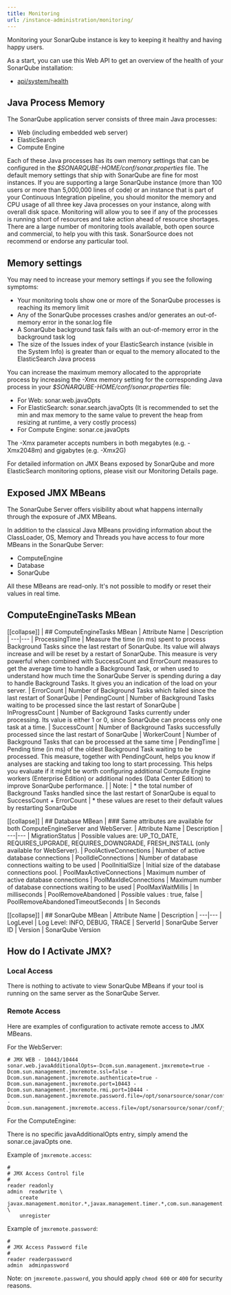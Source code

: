 ```yaml
---
title: Monitoring
url: /instance-administration/monitoring/
---
```


Monitoring your SonarQube instance is key to keeping it healthy and having happy users.

As a start, you can use this Web API to get an overview of the health of your SonarQube installation:

* [api/system/health](/#sonarqube-admin#/api/system/health)

## Java Process Memory

The SonarQube application server consists of three main Java processes:

* Web (including embedded web server)
* ElasticSearch
* Compute Engine

Each of these Java processes has its own memory settings that can be configured in the _$SONARQUBE-HOME/conf/sonar.properties_ file. The default memory settings that ship with SonarQube are fine for most instances. If you are supporting a large SonarQube instance (more than 100 users or more than 5,000,000 lines of code) or an instance that is part of your Continuous Integration pipeline, you should monitor the memory and CPU usage of all three key Java processes on your instance, along with overall disk space. Monitoring will allow you to see if any of the processes is running short of resources and take action ahead of resource shortages. There are a large number of monitoring tools available, both open source and commercial, to help you with this task. SonarSource does not recommend or endorse any particular tool.

## Memory settings

You may need to increase your memory settings if you see the following symptoms:

* Your monitoring tools show one or more of the SonarQube processes is reaching its memory limit
* Any of the SonarQube processes crashes and/or generates an out-of-memory error in the sonar.log file
* A SonarQube background task fails with an out-of-memory error in the background task log
* The size of the Issues index of your ElasticSearch instance (visible in the System Info) is greater than or equal to the memory allocated to the ElasticSearch Java process

You can increase the maximum memory allocated to the appropriate process by increasing the  -Xmx memory setting for the corresponding Java process in your _$SONARQUBE-HOME/conf/sonar.properties_ file:

* For Web: sonar.web.javaOpts
* For ElasticSearch: sonar.search.javaOpts (It is recommended to set the min and max memory to the same value to prevent the heap from resizing at runtime, a very costly process)
* For Compute Engine: sonar.ce.javaOpts

The -Xmx parameter accepts numbers in both megabytes (e.g. -Xmx2048m) and gigabytes (e.g. -Xmx2G)

For detailed information on JMX Beans exposed by SonarQube and more ElasticSearch monitoring options, please visit our Monitoring Details page.

## Exposed JMX MBeans

The SonarQube Server offers visibility about what happens internally through the exposure of JMX MBeans.

In addition to the classical Java MBeans providing information about the ClassLoader, OS, Memory and Threads you have access to four more MBeans in the SonarQube Server:

* ComputeEngine
* Database
* SonarQube

All these MBeans are read-only. It's not possible to modify or reset their values in real time.

## ComputeEngineTasks MBean

[[collapse]]
| ## ComputeEngineTasks MBean
| Attribute Name | Description
| ---|---
| ProcessingTime | Measure the time (in ms) spent to process Background Tasks since the last restart of SonarQube. Its value will always increase and will be reset by a restart of SonarQube.  This measure is very powerful when combined with SuccessCount and ErrorCount measures to get the average time to handle a Background Task, or when used to understand how much time the SonarQube Server is spending during a day to handle Background Tasks. It gives you an indication of the load on your server.
| ErrorCount | Number of Background Tasks which failed since the last restart of SonarQube
| PendingCount | Number of Background Tasks waiting to be processed since the last restart of SonarQube
| InProgressCount | Number of Background Tasks currently under processing. Its value is either 1 or 0, since SonarQube can process only one task at a time.
| SuccessCount | Number of Background Tasks successfully processed since the last restart of SonarQube
| WorkerCount | Number of Background Tasks that can be processed at the same time
| PendingTime | Pending time (in ms) of the oldest Background Task waiting to be processed. This measure, together with PendingCount, helps you know if analyses are stacking and taking too long to start processing. This helps you evaluate if it might be worth configuring additional Compute Engine workers (Enterprise Edition) or additional nodes (Data Center Edition) to improve SonarQube performance.
|
| Note:
| * the total number of Background Tasks handled since the last restart of SonarQube is equal to SuccessCount + ErrorCount
| * these values are reset to their default values by restarting SonarQube

[[collapse]]
| ## Database MBean
| ### Same attributes are available for both ComputeEngineServer and WebServer.
| Attribute Name | Description
| ---|---
| MigrationStatus | Possible values are: UP_TO_DATE, REQUIRES_UPGRADE, REQUIRES_DOWNGRADE, FRESH_INSTALL (only available for WebServer).
| PoolActiveConnections	| Number of active database connections
| PoolIdleConnections | Number of database connections waiting to be used
| PoolInitialSize | Initial size of the database connections pool.
| PoolMaxActiveConnections | Maximum number of active database connections
| PoolMaxIdleConnections | Maximum number of database connections waiting to be used
| PoolMaxWaitMillis | In milliseconds
| PoolRemoveAbandoned | Possible values : true, false
| PoolRemoveAbandonedTimeoutSeconds | In Seconds

[[collapse]]
| ## SonarQube MBean
| Attribute Name | Description
| ---|---
| LogLevel | Log Level: INFO, DEBUG, TRACE
| ServerId | SonarQube Server ID
| Version | SonarQube Version

## How do I Activate JMX?

### Local Access

There is nothing to activate to view SonarQube MBeans if your tool is running on the same server as the SonarQube Server.

### Remote Access

Here are examples of configuration to activate remote access to JMX MBeans.

For the WebServer:
```
# JMX WEB - 10443/10444
sonar.web.javaAdditionalOpts=-Dcom.sun.management.jmxremote=true -Dcom.sun.management.jmxremote.ssl=false -Dcom.sun.management.jmxremote.authenticate=true -Dcom.sun.management.jmxremote.port=10443 -Dcom.sun.management.jmxremote.rmi.port=10444 -Dcom.sun.management.jmxremote.password.file=/opt/sonarsource/sonar/conf/jmxremote.password -Dcom.sun.management.jmxremote.access.file=/opt/sonarsource/sonar/conf/jmxremote.access
```

For the ComputeEngine:

There is no specific javaAdditionalOpts entry, simply amend the sonar.ce.javaOpts one.

Example of `jmxremote.access`:

```
#
# JMX Access Control file
#
reader readonly
admin  readwrite \
    create javax.management.monitor.*,javax.management.timer.*,com.sun.management.*,com.oracle.jrockit.* \
    unregister
```

Example of `jmxremote.password`:

```
#
# JMX Access Password file
#
reader readerpassword
admin  adminpassword
```

Note: on `jmxremote.password`, you should apply `chmod 600` or `400` for security reasons.

